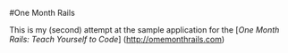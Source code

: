 #One Month Rails

This is my (second) attempt at the sample application for the [*One Month Rails: Teach Yourself to Code*] (http://omemonthrails.com)